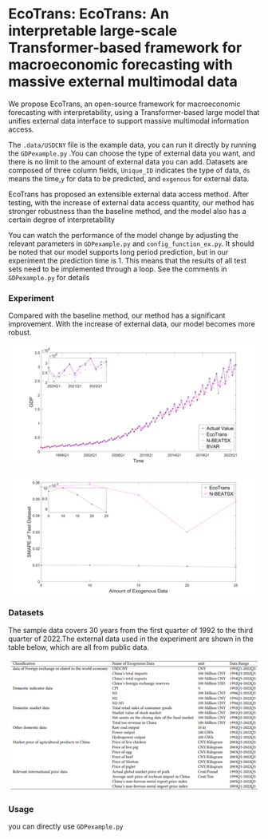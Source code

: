 # EcoTrans: EcoTrans: An interpretable large-scale Transformer-based framework for macroeconomic forecasting with massive external multimodal data

We propose EcoTrans, an open-source framework for macroeconomic forecasting with interpretability, using a Transformer-based large model that unifies external data interface to support massive multimodal information access.

The `.data/USDCNY` file is the example data, you can run it directly by running the `GDPexample.py` .You can choose the type of external data you want, and there is no limit to the amount of external data you can add.   Datasets are composed of three column fields, `Unique_ID` indicates the type of data, `ds` means the time,`y` for data to be predicted, and `exgenous` for external data.

EcoTrans has proposed an extensible external data access method. After testing, with the increase of external data access quantity, our method has stronger robustness than the baseline method, and the model also has a certain degree of interpretability

You can watch the performance of the model change by adjusting the relevant parameters in `GDPexample.py` and `config_function_ex.py`. It should be noted that our model supports long period prediction, but in our experiment the prediction time is 1. This means that the results of all test sets need to be implemented through a loop. See the comments in `GDPexample.py` for details

### Experiment

Compared with the baseline method, our method has a significant improvement. With the increase of external data, our model becomes more robust.

![image](https://github.com/navfour/ecotrans/blob/main/img/img1.svg)

![image](https://github.com/navfour/ecotrans/blob/main/img/img2.svg)

### Datasets
The sample data covers 30 years from the first quarter of 1992 to the third quarter of 2022.The external data used in the experiment are shown in the table below, which are all from public data.

![image](https://github.com/navfour/ecotrans/blob/main/img/img_datainform.png)

### Usage
you can directly use `GDPexample.py`

